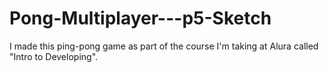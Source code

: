 # Pong-Multiplayer---p5-Sketch
I made this ping-pong game as part of the course I'm taking at Alura called "Intro to Developing". 
